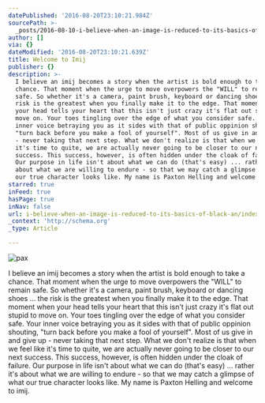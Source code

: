 ```yaml
---
datePublished: '2016-08-20T23:10:21.984Z'
sourcePath: >-
  _posts/2016-08-10-i-believe-when-an-image-is-reduced-to-its-basics-of-black-an.md
author: []
via: {}
dateModified: '2016-08-20T23:10:21.639Z'
title: Welcome to Imij
publisher: {}
description: >-
  I believe an imij becomes a story when the artist is bold enough to take a
  chance. That moment when the urge to move overpowers the "WILL" to remain
  safe. So whether it's a camera, paint brush, keyboard or dancing shoes ... the
  risk is the greatest when you finally make it to the edge. That moment when
  your head tells your heart that this isn't just crazy it's flat out stupid to
  move on. Your toes tingling over the edge of what you consider safe. Your
  inner voice betraying you as it sides with that of public oppinion shouting,
  "turn back before you make a fool of yourself". Most of us give in and give up
  - never taking that next step. What we don't realize is that when we feel like
  it's time to quite, we are actually never going to be closer to our next
  success. This success, however, is often hidden under the cloak of failure.
  Our purpose in life isn't about what we can do (that's easy) ... rather it's
  about what we are willing to endure - so that we may catch a glimpse of what
  our true character looks like. My name is Paxton Helling and welcome to imij.
starred: true
inFeed: true
hasPage: true
inNav: false
url: i-believe-when-an-image-is-reduced-to-its-basics-of-black-an/index.html
_context: 'http://schema.org'
_type: Article

---
```

![pax](https://the-grid-user-content.s3-us-west-2.amazonaws.com/7bcce1e7-1814-4a84-a004-8aef1c518b4b.jpg)

I believe an imij becomes a story when the artist is bold enough to take a chance. That moment when the urge to move overpowers the "WILL" to remain safe. So whether it's a camera, paint brush, keyboard or dancing shoes ... the risk is the greatest when you finally make it to the edge. That moment when your head tells your heart that this isn't just crazy it's flat out stupid to move on. Your toes tingling over the edge of what you consider safe. Your inner voice betraying you as it sides with that of public oppinion shouting, "turn back before you make a fool of yourself". Most of us give in and give up - never taking that next step. What we don't realize is that when we feel like it's time to quite, we are actually never going to be closer to our next success. This success, however, is often hidden under the cloak of failure. Our purpose in life isn't about what we can do (that's easy) ... rather it's about what we are willing to endure - so that we may catch a glimpse of what our true character looks like. My name is Paxton Helling and welcome to imij.